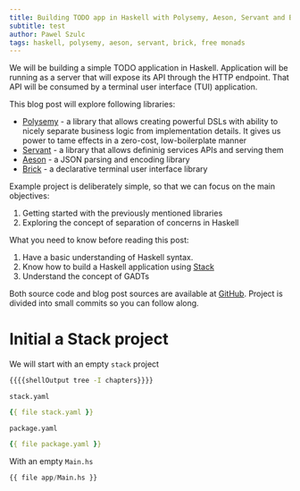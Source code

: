 ```yaml
---
title: Building TODO app in Haskell with Polysemy, Aeson, Servant and Brick
subtitle: test
author: Pawel Szulc
tags: haskell, polysemy, aeson, servant, brick, free monads
---
```


We will be building a simple TODO application in Haskell. Application will be running as a server that will expose its API through the HTTP endpoint. That API will be consumed by a terminal user interface (TUI) application.

This blog post will explore following libraries:

* [Polysemy](http://hackage.haskell.org/package/polysemy) - a library that allows creating powerful DSLs with ability to nicely separate business logic from implementation details. It gives us power to tame effects in a zero-cost, low-boilerplate manner
* [Servant]([https://hackage.haskell.org/package/servant]) - a library that allows defininig services APIs and serving them
* [Aeson](http://hackage.haskell.org/package/aeson) - a JSON parsing and encoding library
* [Brick](https://hackage.haskell.org/package/brick) - a declarative terminal user interface library

Example project is deliberately simple, so that we can focus on the main objectives:

1. Getting started with the previously mentioned libraries
2. Exploring the concept of separation of concerns in Haskell

What you need to know before reading this post:

1. Have a basic understanding of Haskell syntax.
2. Know how to build a Haskell application using [Stack](https://docs.haskellstack.org/en/stable/README/)
3. Understand the concept of GADTs

Both source code and blog post sources are available at [GitHub](https://github.com/rabbitonweb/bp-servant-polysemy-todo-app). Project is divided into small commits so you can follow along.

# Initial a Stack project

We will start with an empty `stack` project

```bash
{{{{shellOutput tree -I chapters}}}}
```

`stack.yaml`

```yaml
{{ file stack.yaml }}
```
`package.yaml`

```yaml
{{ file package.yaml }}
```

With an empty `Main.hs`

```haskell
{{ file app/Main.hs }}
```
